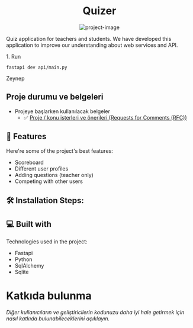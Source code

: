 <h1 align="center" id="title">Quizer</h1>

<p align="center"><img src="https://socialify.git.ci/Erdem006/Staj_Project/image?description=1&amp;descriptionEditable=Online%20Quiz%20Application&amp;font=Rokkitt&amp;name=1&amp;pattern=Circuit%20Board&amp;theme=Dark" alt="project-image"></p>

<p id="description">Quiz application for teachers and students. We have developed this application to improve our understanding about web services and API.</p>



<p>1. Run</p>

```
fastapi dev api/main.py
```

Zeynep


## Proje durumu ve belgeleri
- Projeye başlarken kullanılacak belgeler
    -  ✅ [Proje / konu isterleri ve önerileri (Requests for Comments (RFC))](RFC/readme.md) 
  
  
<h2>🧐 Features</h2>

Here're some of the project's best features:

*   Scoreboard
*   Different user profiles
*   Adding questions (teacher only)
*   Competing with other users

<h2>🛠️ Installation Steps:</h2>
  
  
<h2>💻 Built with</h2>

Technologies used in the project:

*   Fastapi
*   Python
*   SqlAlchemy
*   Sqlite


# Katkıda bulunma
*Diğer kullanıcıların ve geliştiricilerin kodunuzu daha iyi hale getirmek için nasıl katkıda bulunabileceklerini açıklayın.*

